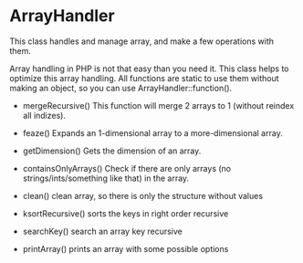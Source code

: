 ArrayHandler
============

This class handles and manage array, and make a few operations with them.

Array handling in PHP is not that easy than you need it. This class helps to optimize this array handling. All functions are static to use them without making an object, so you can use ArrayHandler::function().

* mergeRecursive()
   This function will merge 2 arrays to 1 (without reindex all indizes).

* feaze()
   Expands an 1-dimensional array to a more-dimensional array.

* getDimension()
   Gets the dimension of an array.

* containsOnlyArrays()
   Check if there are only arrays (no strings/ints/something like that) in the array.

* clean()
   clean array, so there is only the structure without values

* ksortRecursive()
   sorts the keys in right order recursive

* searchKey()
   search an array key recursive

* printArray()
   prints an array with some possible options
